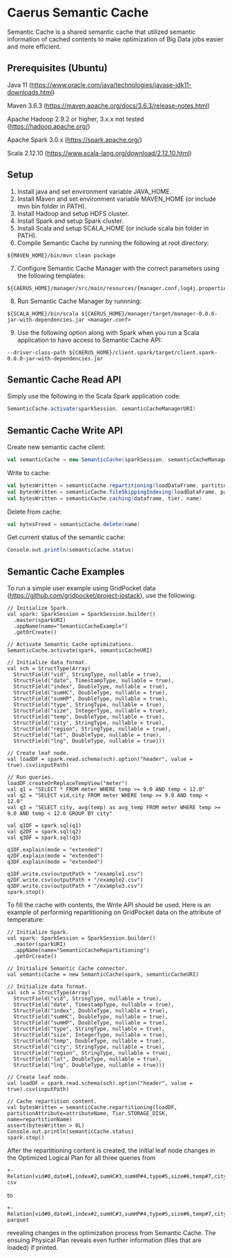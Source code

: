 # Caerus Semantic Cache
Semantic Cache is a shared semantic cache that utilized semantic information of cached contents to make optimization of Big Data jobs easier and more efficient.

## Prerequisites (Ubuntu)
Java 11 (https://www.oracle.com/java/technologies/javase-jdk11-downloads.html)

Maven 3.6.3 (https://maven.apache.org/docs/3.6.3/release-notes.html)

Apache Hadoop 2.9.2 or higher, 3.x.x not tested (https://hadoop.apache.org/)

Apache Spark 3.0.x (https://spark.apache.org/)

Scala 2.12.10 (https://www.scala-lang.org/download/2.12.10.html)

## Setup
1. Install java and set environment variable JAVA_HOME.
2. Install Maven and set environment variable MAVEN_HOME (or include mvn bin folder in PATH).
3. Install Hadoop and setup HDFS cluster.
4. Install Spark and setup Spark cluster.
5. Install Scala and setup SCALA_HOME (or include scala bin folder in PATH).
6. Compile Semantic Cache by running the following at root directory:
```
${MAVEN_HOME}/bin/mvn clean package
```
7. Configure Semantic Cache Manager with the correct parameters using the following templates:
```
${CAERUS_HOME}/manager/src/main/resources/{manager.conf,log4j.properties}.template
```
8. Run Semantic Cache Manager by runnning:
```
${SCALA_HOME}/bin/scala ${CAERUS_HOME}/manager/target/manager-0.0.0-jar-with-dependencies.jar <manager.conf>
```
9. Use the following option along with Spark when you run a Scala application to have access to Semantic Cache API:
```
--driver-class-path ${CAERUS_HOME}/client.spark/target/client.spark-0.0.0-jar-with-dependencies.jar
```

## Semantic Cache Read API
Simply use the following in the Scala Spark application code:
```scala
SemanticCache.activate(sparkSession, semanticCacheManagerURI)
```

## Semantic Cache Write API
Create new semantic cache client:
```scala
val semanticCache = new SemanticCache(sparkSession, semanticCacheManagerURI)
```

Write to cache:
```scala
val bytesWritten = semanticCache.repartitioning(loadDataFrame, partitionAttribute, tier, name)
val bytesWritten = semanticCache.fileSkippingIndexing(loadDataFrame, partitionAttribute, tier, name)
val bytesWritten = semanticCache.caching(dataframe, tier, name)
```

Delete from cache:
```scala
val bytesFreed = semanticCache.delete(name)
```

Get current status of the semantic cache:
```scala
Console.out.println(semanticCache.status)
```

## Semantic Cache Examples
To run a simple user example using GridPocket data (https://github.com/gridpocket/project-iostack), use the following:
```
// Initialize Spark.
val spark: SparkSession = SparkSession.builder()
  .master(sparkURI)
  .appName(name="SemanticCacheExample")
  .getOrCreate()

// Activate Semantic Cache optimizations.
SemanticCache.activate(spark, semanticCacheURI)

// Initialize data format.
val sch = StructType(Array(
  StructField("vid", StringType, nullable = true),
  StructField("date", TimestampType, nullable = true),
  StructField("index", DoubleType, nullable = true),
  StructField("sumHC", DoubleType, nullable = true),
  StructField("sumHP", DoubleType, nullable = true),
  StructField("type", StringType, nullable = true),
  StructField("size", IntegerType, nullable = true),
  StructField("temp", DoubleType, nullable = true),
  StructField("city", StringType, nullable = true),
  StructField("region", StringType, nullable = true),
  StructField("lat", DoubleType, nullable = true),
  StructField("lng", DoubleType, nullable = true)))

// Create leaf node.
val loadDF = spark.read.schema(sch).option("header", value = true).csv(inputPath)

// Run queries.
loadDF.createOrReplaceTempView("meter")
val q1 = "SELECT * FROM meter WHERE temp >= 9.0 AND temp < 12.0"
val q2 = "SELECT vid,city FROM meter WHERE temp >= 9.0 AND temp < 12.0"
val q3 = "SELECT city, avg(temp) as avg_temp FROM meter WHERE temp >= 9.0 AND temp < 12.0 GROUP BY city"

val q1DF = spark.sql(q1)
val q2DF = spark.sql(q2)
val q3DF = spark.sql(q3)

q1DF.explain(mode = "extended")
q2DF.explain(mode = "extended")
q3DF.explain(mode = "extended")

q1DF.write.csv(outputPath + "/example1.csv")
q2DF.write.csv(outputPath + "/example2.csv")
q3DF.write.csv(outputPath + "/example3.csv")
spark.stop()
```

To fill the cache with contents, the Write API should be used. Here is an example of performing repartitioning on GridPocket data on the attribute of temperature:
```
// Initialize Spark.
val spark: SparkSession = SparkSession.builder()
  .master(sparkURI)
  .appName(name="SemanticCacheRepartitioning")
  .getOrCreate()

// Initialize Semantic Cache connector.
val semanticCache = new SemanticCache(spark, semanticCacheURI)

// Initialize data format.
val sch = StructType(Array(
  StructField("vid", StringType, nullable = true),
  StructField("date", TimestampType, nullable = true),
  StructField("index", DoubleType, nullable = true),
  StructField("sumHC", DoubleType, nullable = true),
  StructField("sumHP", DoubleType, nullable = true),
  StructField("type", StringType, nullable = true),
  StructField("size", IntegerType, nullable = true),
  StructField("temp", DoubleType, nullable = true),
  StructField("city", StringType, nullable = true),
  StructField("region", StringType, nullable = true),
  StructField("lat", DoubleType, nullable = true),
  StructField("lng", DoubleType, nullable = true)))

// Create leaf node.
val loadDF = spark.read.schema(sch).option("header", value = true).csv(inputPath)

// Cache repartition content.
val bytesWritten = semanticCache.repartitioning(loadDF, partitionAttribute=attributeName, Tier.STORAGE_DISK, name=repartitionName)
assert(bytesWritten > 0L)
Console.out.println(semanticCache.status)
spark.stop()
```

After the repartitioning content is created, the initial leaf node changes in the Optimized Logical Plan for all three queries from
```
+- Relation[vid#0,date#1,index#2,sumHC#3,sumHP#4,type#5,size#6,temp#7,city#8,region#9,lat#10,lng#11] csv
```
to
```
+- Relation[vid#0,date#1,index#2,sumHC#3,sumHP#4,type#5,size#6,temp#7,city#8,region#9,lat#10,lng#11] parquet
```
revealing changes in the optimization process from Semantic Cache. The ensuing Physical Plan reveals even further information (files that are loaded) if printed.
